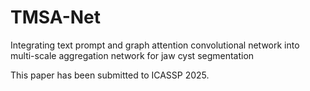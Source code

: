 # TMSA-Net
Integrating text prompt and graph attention convolutional network into multi-scale aggregation network for jaw cyst segmentation 


This paper has been submitted to ICASSP 2025.
